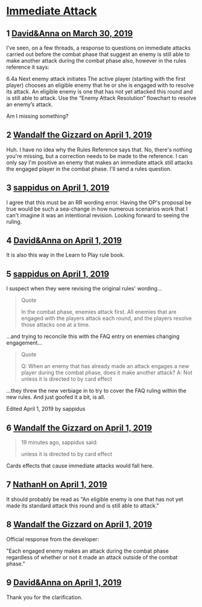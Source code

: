 # [Immediate Attack](https://community.fantasyflightgames.com/topic/293080-immediate-attack/)

## 1 [David&amp;Anna on March 30, 2019](https://community.fantasyflightgames.com/topic/293080-immediate-attack/?do=findComment&comment=3662908)

I’ve seen, on a few threads, a response to questions on immediate attacks carried out before the combat phase that suggest an enemy is still able to make another attack during the combat phase also, however in the rules reference it says:

6.4a Next enemy attack initiates
The active player (starting with the first player) chooses an eligible enemy that he or she is engaged with to resolve its attack. An eligible enemy is one that has not yet attacked this round and is still able to attack.
Use the “Enemy Attack Resolution” flowchart to resolve an enemy’s attack.

Am I missing something? 

## 2 [Wandalf the Gizzard on April 1, 2019](https://community.fantasyflightgames.com/topic/293080-immediate-attack/?do=findComment&comment=3664799)

Huh. I have no idea why the Rules Reference says that. No, there's nothing you're missing, but a correction needs to be made to the reference. I can only say I'm positive an enemy that makes an immediate attack still attacks the engaged player in the combat phase. I'll send a rules question.

## 3 [sappidus on April 1, 2019](https://community.fantasyflightgames.com/topic/293080-immediate-attack/?do=findComment&comment=3664848)

I agree that this must be an RR wording error. Having the OP's proposal be true would be such a sea-change in how numerous scenarios work that I can't imagine it was an intentional revision. Looking forward to seeing the ruling.

## 4 [David&amp;Anna on April 1, 2019](https://community.fantasyflightgames.com/topic/293080-immediate-attack/?do=findComment&comment=3664849)

It is also this way in the Learn to Play rule book. 

## 5 [sappidus on April 1, 2019](https://community.fantasyflightgames.com/topic/293080-immediate-attack/?do=findComment&comment=3664858)

I suspect when they were revising the original rules' wording…

> Quote
> 
> In the combat phase, enemies attack first. All enemies that are engaged with the players attack each round, and the players resolve those attacks one at a time.

…and trying to reconcile this with the FAQ entry on enemies changing engagement…

> Quote
> 
> Q: When an enemy that has already made an attack engages a new player during the combat phase, does it make another attack?
> A: Not unless it is directed to by card effect

…they threw the new verbiage in to try to cover the FAQ ruling within the new rules. And just goofed it a bit, is all.

Edited April 1, 2019 by sappidus

## 6 [Wandalf the Gizzard on April 1, 2019](https://community.fantasyflightgames.com/topic/293080-immediate-attack/?do=findComment&comment=3664889)

> 19 minutes ago, sappidus said:
> 
> unless it is directed to by card effect

Cards effects that cause immediate attacks would fall here.

## 7 [NathanH on April 1, 2019](https://community.fantasyflightgames.com/topic/293080-immediate-attack/?do=findComment&comment=3665067)

It should probably be read as "An eligible enemy is one that has not yet made its standard attack this round and is still able to attack."

## 8 [Wandalf the Gizzard on April 1, 2019](https://community.fantasyflightgames.com/topic/293080-immediate-attack/?do=findComment&comment=3665185)

Official response from the developer:

"Each engaged enemy makes an attack during the combat phase regardless of whether or not it made an attack outside of the combat phase."

## 9 [David&amp;Anna on April 1, 2019](https://community.fantasyflightgames.com/topic/293080-immediate-attack/?do=findComment&comment=3665211)

Thank you for the clarification. 

